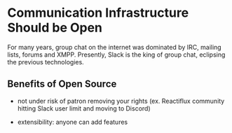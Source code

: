 # Communication Infrastructure Should be Open

For many years, group chat on the internet was dominated by IRC, mailing lists, forums and XMPP. Presently, Slack is the king of group chat, eclipsing the previous technologies.


## Benefits of Open Source

- not under risk of patron removing your rights
    (ex. Reactiflux community hitting Slack user limit and moving to Discord)

- extensibility: anyone can add features
